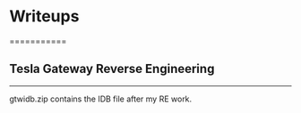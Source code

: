 # Writeups 
=========== 
## Tesla Gateway Reverse Engineering 
-----------  
gtwidb.zip contains the IDB file after my RE work. 
